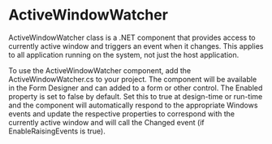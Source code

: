 ActiveWindowWatcher
=================== 

ActiveWindowWatcher class is a .NET component that provides access to currently
active window and triggers an event when it changes. This applies to all 
application running on the system, not just the host application. 

To use the ActiveWindowWatcher component, add the ActiveWindowWatcher.cs to your 
project. The component will be available in the Form Designer and can added to a 
form or other control. The Enabled property is set to false by default. Set this 
to true at design-time or run-time and the component will automatically respond 
to the appropriate Windows events and update the respective properties to 
correspond with the currently active window and will call the Changed event (if 
EnableRaisingEvents is true). 


